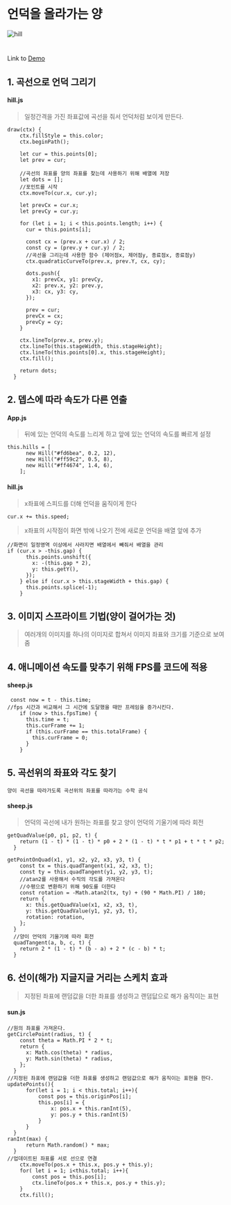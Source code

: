 # 언덕을 올라가는 양
![hill](https://user-images.githubusercontent.com/45006553/90096516-6fcbf500-dd6e-11ea-938e-52532408d202.gif)
# 

Link to 
[Demo](https://ceylon85.github.io/Hill/)
## 1. 곡선으로 언덕 그리기   
#### hill.js
> 일정간격을 가진 좌표값에 곡선을 줘서 언덕처럼 보이게 만든다.
```JS
draw(ctx) {
    ctx.fillStyle = this.color;
    ctx.beginPath();

    let cur = this.points[0];
    let prev = cur;

    //곡선의 좌표를 양의 좌표를 찾는데 사용하기 위해 배열에 저장
    let dots = [];
    //포인트를 시작
    ctx.moveTo(cur.x, cur.y);

    let prevCx = cur.x;
    let prevCy = cur.y;

    for (let i = 1; i < this.points.length; i++) {
      cur = this.points[i];

      const cx = (prev.x + cur.x) / 2;
      const cy = (prev.y + cur.y) / 2;
      //곡선을 그리는데 사용한 함수 (제어점x, 제어점y, 종료점x, 종료점y)
      ctx.quadraticCurveTo(prev.x, prev.Y, cx, cy);

      dots.push({
        x1: prevCx, y1: prevCy,
        x2: prev.x, y2: prev.y,
        x3: cx, y3: cy,
      });

      prev = cur;
      prevCx = cx;
      prevCy = cy;
    }

    ctx.lineTo(prev.x, prev.y);
    ctx.lineTo(this.stageWidth, this.stageHeight);
    ctx.lineTo(this.points[0].x, this.stageHeight);
    ctx.fill();

    return dots;
  }
```

## 2. 뎁스에 따라 속도가 다른 연출   
#### App.js
>뒤에 있는 언덕의 속도를 느리게 하고 앞에 있는 언덕의 속도를 빠르게 설정   
```JS 
this.hills = [
      new Hill("#fd6bea", 0.2, 12),
      new Hill("#ff59c2", 0.5, 8),
      new Hill("#ff4674", 1.4, 6),
    ];
```
#### hill.js
> x좌표에 스피드를 더해 언덕을 움직이게 한다
```JS
cur.x += this.speed;
```
> x좌표의 시작점이 화면 밖에 나오기 전에 새로운 언덕을 배열 앞에 추가   
```JS
//화면이 일정영역 이상에서 사라지면 배열에서 빼줘서 배열을 관리
if (cur.x > -this.gap) {
      this.points.unshift({
        x: -(this.gap * 2),
        y: this.getY(),
      });
    } else if (cur.x > this.stageWidth + this.gap) {
      this.points.splice(-1);
    }
```

## 3. 이미지 스프라이트 기법(양이 걸어가는 것)
>여러개의 이미지를 하나의 이미지로 합쳐서 이미지 좌표와 크기를 기준으로 보여줌

## 4. 애니메이션 속도를 맞추기 위해 FPS를 코드에 적용
#### sheep.js
```JS
 const now = t - this.time;
//fps 시간과 비교해서 그 시간에 도달했을 때만 프레임을 증가시킨다.
    if (now > this.fpsTime) {
      this.time = t;
      this.curFrame += 1;
      if (this.curFrame == this.totalFrame) {
        this.curFrame = 0;
      }
    }
```

## 5. 곡선위의 좌표와 각도 찾기 
`양이 곡선을 따라가도록 곡선위의 좌표를 따라가는 수학 공식`
#### sheep.js
>언덕의 곡선에 내가 원하는 좌표를 찾고 양이 언덕의 기울기에 따라 회전
```JS
getQuadValue(p0, p1, p2, t) {
    return (1 - t) * (1 - t) * p0 + 2 * (1 - t) * t * p1 + t * t * p2;
  }

getPointOnQuad(x1, y1, x2, y2, x3, y3, t) {
    const tx = this.quadTangent(x1, x2, x3, t);
    const ty = this.quadTangent(y1, y2, y3, t);
    //atan2를 사용해서 수직의 각도를 가져온다 
    //수평으로 변환하기 위해 90도를 더한다
    const rotation = -Math.atan2(tx, ty) + (90 * Math.PI) / 180;
    return {
      x: this.getQuadValue(x1, x2, x3, t),
      y: this.getQuadValue(y1, y2, y3, t),
      rotation: rotation,
    };
  }
  //양이 언덕의 기울기에 따라 회전
  quadTangent(a, b, c, t) {
    return 2 * (1 - t) * (b - a) + 2 * (c - b) * t;
  }
```

## 6. 선이(해가) 지글지글 거리는 스케치 효과
>지정된 좌표에 랜덤값을 더한 좌표를 생성하고 랜덤닶으로 해가 움직이는 표현
#### sun.js
```JS
//원의 좌표를 가져온다.
getCirclePoint(radius, t) {
    const theta = Math.PI * 2 * t;
    return {
      x: Math.cos(theta) * radius,
      y: Math.sin(theta) * radius,
    };
  }
//지정된 좌표에 랜덤값을 더한 좌표를 생성하고 랜덤값으로 해가 움직이는 표현을 한다.
updatePoints(){
      for(let i = 1; i < this.total; i++){
          const pos = this.originPos[i];
          this.pos[i] = {
              x: pos.x + this.ranInt(5),
              y: pos.y + this.ranInt(5)
          }
      }
  }
ranInt(max) {
      return Math.random() * max;
  }
//업데이트된 좌표를 서로 선으로 연결
    ctx.moveTo(pos.x + this.x, pos.y + this.y);
    for( let i = 1; i<this.total; i++){
        const pos = this.pos[i];
        ctx.lineTo(pos.x + this.x, pos.y + this.y);
    }
    ctx.fill();
```
